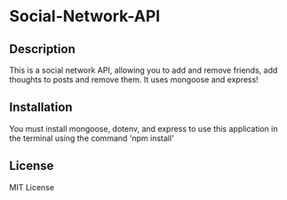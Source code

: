 # Social-Network-API

## Description

This is a social network API, allowing you to add and remove friends, add thoughts to posts and remove them. It uses mongoose and express!

## Installation

You must install mongoose, dotenv, and express to use this application in the terminal using the command 'npm install'

## License
MIT License
